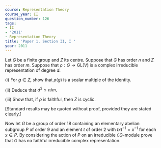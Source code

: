 ```yaml
---
course: Representation Theory
course_year: II
question_number: 126
tags:
- II
- '2011'
- Representation Theory
title: 'Paper 1, Section II, I '
year: 2011
---
```




Let $G$ be a finite group and $Z$ its centre. Suppose that $G$ has order $n$ and $Z$ has order $m$. Suppose that $\rho: G \rightarrow \mathrm{GL}(V)$ is a complex irreducible representation of degree $d .$

(i) For $g \in Z$, show that $\rho(g)$ is a scalar multiple of the identity.

(ii) Deduce that $d^{2} \leqslant n / m$.

(iii) Show that, if $\rho$ is faithful, then $Z$ is cyclic.

[Standard results may be quoted without proof, provided they are stated clearly.]

Now let $G$ be a group of order 18 containing an elementary abelian subgroup $P$ of order 9 and an element $t$ of order 2 with $t x t^{-1}=x^{-1}$ for each $x \in P$. By considering the action of $P$ on an irreducible $\mathbb{C} G$-module prove that $G$ has no faithful irreducible complex representation.